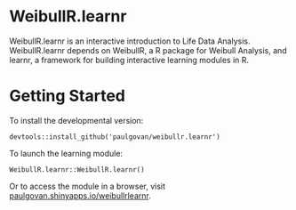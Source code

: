 # WeibullR.learnr

WeibullR.learnr is an interactive introduction to Life Data Analysis. WeibullR.learnr depends on WeibullR, a R package for Weibull Analysis, and learnr, a framework for building interactive learning modules in R. 

# Getting Started

To install the developmental version:

```
devtools::install_github('paulgovan/weibullr.learnr')
```

To launch the learning module:

```
WeibullR.learnr::WeibullR.learnr()
```

Or to access the module in a browser, visit [paulgovan.shinyapps.io/weibullrlearnr](https://paulgovan.shinyapps.io/weibullrlearnr/). 

